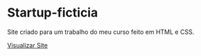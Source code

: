 # Startup-ficticia
Site criado para um trabalho do meu curso feito em HTML e CSS.

<a href="https://llazar0.github.io/Startup-ficticia/">Visualizar Site</a>

